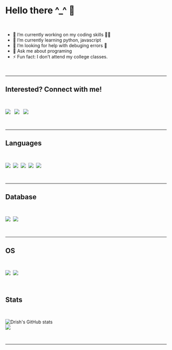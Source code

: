 # Hello there ^\_^ 👋

<br/>

- 🔭 I’m currently working on my coding skills 👨‍💻
- 🌱 I’m currently learning python, javascript
- 🤔 I’m looking for help with debuging errors 🤣
- 💬 Ask me about programing
- ⚡ Fun fact: I don't attend my college classes.

<br/>

---

## Interested? Connect with me!

<br/>

[<img src="https://img.shields.io/badge/Twitter-1DA1F2?style=for-the-badge&logo=twitter&logoColor=white"/>][twitter]
&nbsp;
[<img src="https://img.shields.io/badge/LinkedIn-0077B5?style=for-the-badge&logo=linkedin&logoColor=white"/>][linkedin]
&nbsp;
[<img src="https://img.shields.io/badge/Instagram-E4405F?style=for-the-badge&logo=instagram&logoColor=white"/>][instagram]

<br/>

---

## Languages

<br/>

<img src="https://img.shields.io/badge/Python-3776AB?style=for-the-badge&logo=python&logoColor=white" />&nbsp;
<img src="https://img.shields.io/badge/HTML5-E34F26?style=for-the-badge&logo=html5&logoColor=white" />&nbsp;
<img src="https://img.shields.io/badge/CSS3-1572B6?style=for-the-badge&logo=css3&logoColor=white" />&nbsp;
<img src="https://img.shields.io/badge/JavaScript-323330?style=for-the-badge&logo=javascript&logoColor=F7DF1E" />&nbsp;
<img src="https://img.shields.io/badge/C-00599C?style=for-the-badge&logo=c&logoColor=white" />&nbsp;

<br/>

---

## Database

<br/>

<img src="https://img.shields.io/badge/MySQL-00000F?style=for-the-badge&logo=mysql&logoColor=white" />&nbsp;
<img src="https://img.shields.io/badge/MongoDB-4EA94B?style=for-the-badge&logo=mongodb&logoColor=white" />&nbsp;


<br/>

---

## OS

<br/>

<img src="https://img.shields.io/badge/Windows-0078D6?style=for-the-badge&logo=windows&logoColor=white" />&nbsp;
<img src="https://img.shields.io/badge/Linux-FCC624?style=for-the-badge&logo=linux&logoColor=black" />&nbsp;


<br/>

## Stats

<br/>

![Drish's GitHub stats](https://github-readme-stats.vercel.app/api?username=Drish-xD&show_icons=true&theme=nightowl&hide_border=1&text_color=F5F5F5)
<br/>
![](https://komarev.com/ghpvc/?username=your-github-drish-xd&color=dc143c)

<br/>

---
[website]: https://drish-xd.github.io/
[twitter]: https://twitter.com/Drish_xD
[instagram]: https://instagram.com/drish_xd
[linkedin]: https://www.linkedin.com/in/drish-338233207/
